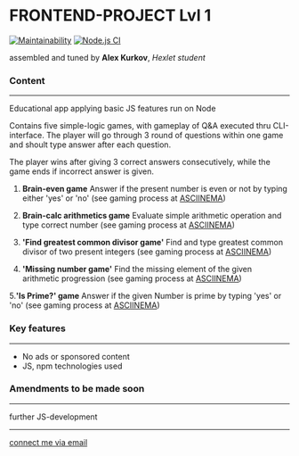 # **FRONTEND-PROJECT Lvl 1**

[![Maintainability](https://api.codeclimate.com/v1/badges/85854609ef666849c490/maintainability)](https://codeclimate.com/github/alex-kurkov/frontend-project-lvl1/maintainability)
[![Node.js CI](https://github.com/alex-kurkov/frontend-project-lvl1/workflows/Node.js%20CI/badge.svg)](https://github.com/alex-kurkov/frontend-project-lvl1/actions)

assembled and tuned by **Alex Kurkov**,
_Hexlet student_

### **Content**
---------------------

Educational app applying basic JS features run on Node

Contains five simple-logic games, with gameplay of Q&A executed thru CLI-interface.
The player will go through 3 round of questions within one game and shoult type answer after each question.

The player wins after giving 3 correct answers consecutively, while the game ends if incorrect answer is given.


1. **Brain-even game**
Answer if the present number is even or not by typing either 'yes' or 'no'
(see gaming process at [ASCIINEMA](https://asciinema.org/a/sKIRnD0nmO0w6rZO6oV8mwfcS))

2. **Brain-calc arithmetics game**
Evaluate simple arithmetic operation and type correct number
(see gaming process at [ASCIINEMA](https://asciinema.org/a/GL2o1epf6ZAM7eT8TM3Pqtzuh))

3. **'Find greatest common divisor game'**
Find and type greatest common divisor of two present integers
(see gaming process at [ASCIINEMA](https://asciinema.org/a/qxRgVpbSoSfWauzrzpAUh1hLh))

4. **'Missing number game'**
Find the missing element of the given arithmetic progression
(see gaming process at [ASCIINEMA](https://asciinema.org/a/EB3OQ9HDrlirvao5hlFgr46ck))

5.**'Is Prime?' game**
Answer if the given Number is prime by typing 'yes' or 'no'
(see gaming process at [ASCIINEMA](https://asciinema.org/a/VUKaEm1fORDQ4olccZPKOEWWU))



### **Key features**
---------------------
* No ads or sponsored content
* JS, npm technologies used


### **Amendments to be made soon**
----------------------------------

further JS-development

--------
[connect me via email](mailto:alexkourkov@yandex.ru "Email")
